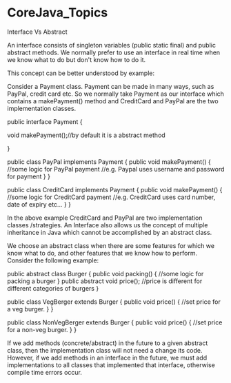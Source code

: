 # CoreJava_Topics

Interface Vs Abstract

  An interface consists of singleton variables (public static final) and public abstract methods. We normally prefer to use an interface in real time when we know what to do but don't know how to do it.
  
This concept can be better understood by example:

Consider a Payment class. Payment can be made in many ways, such as PayPal, credit card etc. So we normally take Payment as our interface which contains a makePayment() method and CreditCard and PayPal are the two implementation classes.

public interface Payment { 

 void makePayment();//by default it is a abstract method
 
} 
 
 public class PayPal implements Payment {
    public void makePayment() { 
      //some logic for PayPal payment //e.g. Paypal uses username and password for payment 
      } } 
      
 public class CreditCard implements Payment { 
      public void makePayment() { //some logic for CreditCard payment //e.g. CreditCard uses card number, date of expiry etc...
      } }
      
In the above example CreditCard and PayPal are two implementation classes /strategies. An Interface also allows us the concept of multiple inheritance in Java which cannot be accomplished by an abstract class.

We choose an abstract class when there are some features for which we know what to do, and other features that we know how to perform.
Consider the following example:

public abstract class Burger {
   public void packing() { //some logic for packing a burger }
    public abstract void price(); //price is different for different categories of burgers 
}
 
 public class VegBerger extends Burger { 
    public void price() { 
       //set price for a veg burger.
    } 
  } 

public class NonVegBerger extends Burger { 
      public void price() {
      //set price for a non-veg burger.
      } 
 }

If we add methods (concrete/abstract) in the future to a given abstract class, then the implementation class will not need a change its code. However, if we add methods in an interface in the future, we must add implementations to all classes that implemented that interface, otherwise compile time errors occur.
